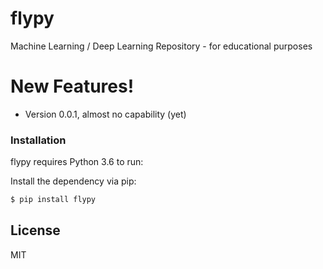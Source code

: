# flypy

Machine Learning / Deep Learning Repository - for educational purposes

# New Features!

  - Version 0.0.1, almost no capability (yet)

### Installation

flypy requires Python 3.6 to run:

Install the dependency via pip:
```sh
$ pip install flypy
```
License
----

MIT
